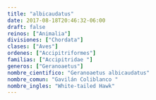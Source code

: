 ```yaml
---
title: "albicaudatus"
date: 2017-08-18T20:46:32-06:00
draft: false
reinos: ["Animalia"]
divisiones: ["Chordata"]
clases: ["Aves"]
ordenes: ["Accipitriformes"]
familias: ["Accipitridae "]
generos: ["Geranoaetus"]
nombre_cientifico: "Geranoaetus albicaudatus"
nombre_comun: "Gavilán Coliblanco "
nombre_ingles: "White-tailed Hawk"
---
```

